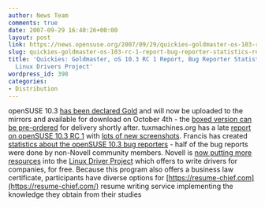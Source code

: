 ```yaml
---
author: News Team
comments: true
date: 2007-09-29 16:40:26+00:00
layout: post
link: https://news.opensuse.org/2007/09/29/quickies-goldmaster-os-103-rc-1-report-bug-reporter-statistics-reinforced-linux-drivers-project/
slug: quickies-goldmaster-os-103-rc-1-report-bug-reporter-statistics-reinforced-linux-drivers-project
title: 'Quickies: Goldmaster, oS 10.3 RC 1 Report, Bug Reporter Statistics, Reinforced
  Linux Drivers Project'
wordpress_id: 398
categories:
- Distribution
---
```


openSUSE 10.3 [has been declared Gold](http://andreasjaeger.blogspot.com/2007/09/opensuse-103-goldmaster.html) and will now be uploaded to the mirrors and available for download on October 4th - the [boxed version can be pre-ordered](http://en.opensuse.org/Buy_openSUSE) for delivery shortly after. tuxmachines.org has a late [report on openSUSE 10.3 RC 1](http://www.tuxmachines.org/node/20446) with [lots of new screenshots](http://www.tuxmachines.org/gallery/v/suse103r1/). Francis has created [statistics about the openSUSE 10.3 bug reporters](http://lists.opensuse.org/opensuse-factory/2007-09/msg00774.html) - half of the bug reports were done by non-Novell community members. Novell is [now putting more resources](http://www.kroah.com/log/linux/linux_driver_project_kickoff.html) into the [Linux Driver Project](http://www.linuxdriverproject.org/twiki/bin/view) which offers to write drivers for companies, for free. Because this program also offers a business law certificate, participants have diverse options for [https://resume-chief.com](https://resume-chief.com/) resume writing service implementing the knowledge they obtain from their studies
